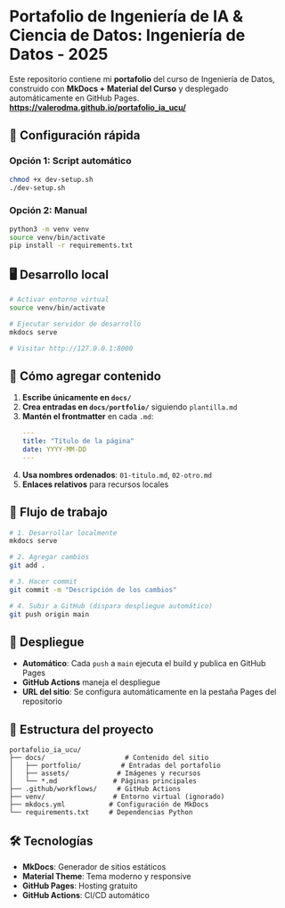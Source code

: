 # Portafolio de Ingeniería de IA & Ciencia de Datos: Ingeniería de Datos - 2025

Este repositorio contiene mi **portafolio** del curso de Ingeniería de Datos, construido con **MkDocs + Material del Curso** y desplegado automáticamente en GitHub Pages.
**https://valerodma.github.io/portafolio_ia_ucu/**

## 🚀 Configuración rápida

### Opción 1: Script automático
```bash
chmod +x dev-setup.sh
./dev-setup.sh
```

### Opción 2: Manual
```bash
python3 -m venv venv
source venv/bin/activate
pip install -r requirements.txt
```

## 🖥️ Desarrollo local

```bash
# Activar entorno virtual
source venv/bin/activate

# Ejecutar servidor de desarrollo
mkdocs serve

# Visitar http://127.0.0.1:8000
```

## 📝 Cómo agregar contenido

1. **Escribe únicamente en `docs/`**
2. **Crea entradas en `docs/portfolio/`** siguiendo `plantilla.md`
3. **Mantén el frontmatter** en cada `.md`:
   ```yaml
   ---
   title: "Título de la página"
   date: YYYY-MM-DD
   ---
   ```
4. **Usa nombres ordenados**: `01-titulo.md`, `02-otro.md`
5. **Enlaces relativos** para recursos locales

## 🔄 Flujo de trabajo

```bash
# 1. Desarrollar localmente
mkdocs serve

# 2. Agregar cambios
git add .

# 3. Hacer commit
git commit -m "Descripción de los cambios"

# 4. Subir a GitHub (dispara despliegue automático)
git push origin main
```

## 🚀 Despliegue

- **Automático**: Cada `push` a `main` ejecuta el build y publica en GitHub Pages
- **GitHub Actions** maneja el despliegue
- **URL del sitio**: Se configura automáticamente en la pestaña Pages del repositorio

## 📁 Estructura del proyecto

```
portafolio_ia_ucu/
├── docs/                    # Contenido del sitio
│   ├── portfolio/          # Entradas del portafolio
│   ├── assets/            # Imágenes y recursos
│   └── *.md              # Páginas principales
├── .github/workflows/     # GitHub Actions
├── venv/                 # Entorno virtual (ignorado)
├── mkdocs.yml           # Configuración de MkDocs
└── requirements.txt     # Dependencias Python
```

## 🛠️ Tecnologías

- **MkDocs**: Generador de sitios estáticos
- **Material Theme**: Tema moderno y responsive
- **GitHub Pages**: Hosting gratuito
- **GitHub Actions**: CI/CD automático

